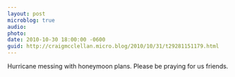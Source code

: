 ```yaml
---
layout: post
microblog: true
audio: 
photo: 
date: 2010-10-30 18:00:00 -0600
guid: http://craigmcclellan.micro.blog/2010/10/31/t29281151179.html
---
```

Hurricane messing with honeymoon plans. Please be praying for us friends.
